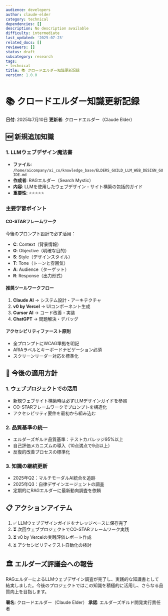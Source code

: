 ```yaml
---
audience: developers
author: claude-elder
category: technical
dependencies: []
description: No description available
difficulty: intermediate
last_updated: '2025-07-23'
related_docs: []
reviewers: []
status: draft
subcategory: research
tags:
- technical
title: 📚 クロードエルダー知識更新記録
version: 1.0.0
---
```


# 📚 クロードエルダー知識更新記録
**日付**: 2025年7月10日
**更新者**: クロードエルダー（Claude Elder）

## 🆕 新規追加知識

### 1. LLMウェブデザイン魔法書
- **ファイル**: `/home/aicompany/ai_co/knowledge_base/ELDERS_GUILD_LLM_WEB_DESIGN_GUIDE.md`
- **作成者**: RAGエルダー（Search Mystic）
- **内容**: LLMを使用したウェブデザイン・サイト構築の包括的ガイド
- **重要性**: ⭐⭐⭐⭐⭐

### 主要学習ポイント

#### CO-STARフレームワーク
今後のプロンプト設計で必ず活用：
- **C**: Context（背景情報）
- **O**: Objective（明確な目的）
- **S**: Style（デザインスタイル）
- **T**: Tone（トーンと雰囲気）
- **A**: Audience（ターゲット）
- **R**: Response（出力形式）

#### 推奨ツールワークフロー
1. **Claude AI** → システム設計・アーキテクチャ
2. **v0 by Vercel** → UIコンポーネント生成
3. **Cursor AI** → コード改善・実装
4. **ChatGPT** → 問題解決・デバッグ

#### アクセシビリティファースト原則
- 全プロンプトにWCAG準拠を明記
- ARIAラベルとキーボードナビゲーション必須
- スクリーンリーダー対応を標準化

## 🔄 今後の適用方針

### 1. ウェブプロジェクトでの活用
- 新規ウェブサイト構築時は必ずLLMデザインガイドを参照
- CO-STARフレームワークでプロンプトを構造化
- アクセシビリティ要件を最初から組み込む

### 2. 品質基準の統一
- エルダーズギルド品質基準：テストカバレッジ95%以上
- 自己評価メカニズムの導入（10点満点で9点以上）
- 反復的改善プロセスの標準化

### 3. 知識の継続更新
- 2025年Q2：マルチモーダルAI統合を追跡
- 2025年Q3：自律デザインエージェントの調査
- 定期的にRAGエルダーに最新動向調査を依頼

## 📋 アクションアイテム

1. ✅ LLMウェブデザインガイドをナレッジベースに保存完了
2. ⏳ 次回ウェブプロジェクトでCO-STARフレームワーク実践
3. ⏳ v0 by Vercelの実践評価レポート作成
4. ⏳ アクセシビリティテスト自動化の検討

## 🏛️ エルダーズ評議会への報告

RAGエルダーによるLLMウェブデザイン調査が完了し、実践的な知識書として結実しました。今後のプロジェクトではこの知識を積極的に活用し、さらなる品質向上を目指します。

**署名**: クロードエルダー（Claude Elder）
**承認**: エルダーズギルド開発実行責任者
